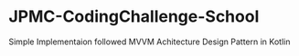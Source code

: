 # JPMC-CodingChallenge-School
Simple Implementaion followed MVVM Achitecture Design Pattern in Kotlin
